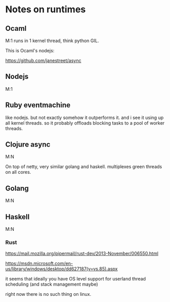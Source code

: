 # Notes on runtimes


## Ocaml
M:1
runs in 1 kernel thread, think python GIL.

This is Ocaml's nodejs:

https://github.com/janestreet/async

## Nodejs

M:1

## Ruby eventmachine

like nodejs. but not exactly somehow it outperforms it. and i see it using up
all kernel threads. so it probably offloads blocking tasks to a pool of worker
threads.

## Clojure async

M:N

On top of netty, very similar golang and haskell. multiplexes green threads
on all cores.

## Golang

M:N

## Haskell

M:N

### Rust

https://mail.mozilla.org/pipermail/rust-dev/2013-November/006550.html

https://msdn.microsoft.com/en-us/library/windows/desktop/dd627187(v=vs.85).aspx

it seems that ideally you have OS level support for userland thread scheduling
(and stack management maybe)

right now there is no such thing on linux.